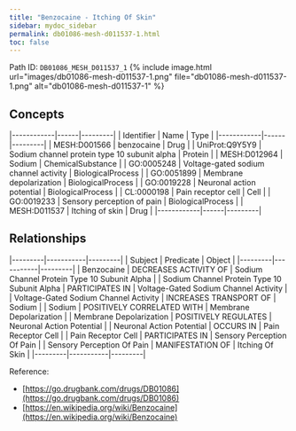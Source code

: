 ```yaml
---
title: "Benzocaine - Itching Of Skin"
sidebar: mydoc_sidebar
permalink: db01086-mesh-d011537-1.html
toc: false 
---
```



Path ID: `DB01086_MESH_D011537_1`
{% include image.html url="images/db01086-mesh-d011537-1.png" file="db01086-mesh-d011537-1.png" alt="db01086-mesh-d011537-1" %}

## Concepts

|------------|------|---------|
| Identifier | Name | Type    |
|------------|------|---------|
| MESH:D001566 | benzocaine | Drug |
| UniProt:Q9Y5Y9 | Sodium channel protein type 10 subunit alpha | Protein |
| MESH:D012964 | Sodium | ChemicalSubstance |
| GO:0005248 | Voltage-gated sodium channel activity | BiologicalProcess |
| GO:0051899 | Membrane depolarization | BiologicalProcess |
| GO:0019228 | Neuronal action potential | BiologicalProcess |
| CL:0000198 | Pain receptor cell | Cell |
| GO:0019233 | Sensory perception of pain | BiologicalProcess |
| MESH:D011537 | Itching of skin | Drug |
|------------|------|---------|

## Relationships

|---------|-----------|---------|
| Subject | Predicate | Object  |
|---------|-----------|---------|
| Benzocaine | DECREASES ACTIVITY OF | Sodium Channel Protein Type 10 Subunit Alpha |
| Sodium Channel Protein Type 10 Subunit Alpha | PARTICIPATES IN | Voltage-Gated Sodium Channel Activity |
| Voltage-Gated Sodium Channel Activity | INCREASES TRANSPORT OF | Sodium |
| Sodium | POSITIVELY CORRELATED WITH | Membrane Depolarization |
| Membrane Depolarization | POSITIVELY REGULATES | Neuronal Action Potential |
| Neuronal Action Potential | OCCURS IN | Pain Receptor Cell |
| Pain Receptor Cell | PARTICIPATES IN | Sensory Perception Of Pain |
| Sensory Perception Of Pain | MANIFESTATION OF | Itching Of Skin |
|---------|-----------|---------|

Reference: 
  - [https://go.drugbank.com/drugs/DB01086](https://go.drugbank.com/drugs/DB01086)
  - [https://en.wikipedia.org/wiki/Benzocaine](https://en.wikipedia.org/wiki/Benzocaine)

